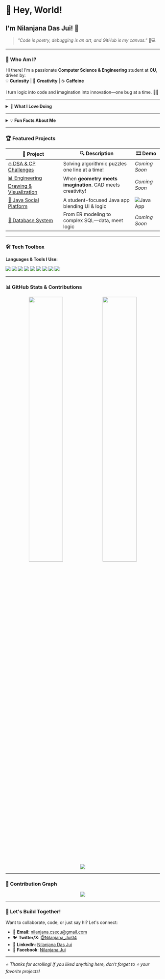 # 👋 Hey, World!  
## I'm Nilanjana Das Jui! 🚀  

> _"Code is poetry, debugging is an art, and GitHub is my canvas."_ 🎨💻  

---

### 🌟 Who Am I?

Hi there! I'm a passionate **Computer Science & Engineering** student at **CU**, driven by:  
💡 **Curiosity** | 🎨 **Creativity** | ☕ **Caffeine**

I turn logic into code and imagination into innovation—one bug at a time. 🐞💡

---

<details>
<summary>🎯 <strong>What I Love Doing</strong></summary>

- ⚔️ **Code Warrior**: Fighting through **Data Structures & Algorithms** in C++  
- 💬 **Social Builder**: Developing a Java-based **student platform**—coming soon!  
- 🧠 **Database Explorer**: Crafting ER models, SQL queries & relational schemas  
- 🖌️ **Visual Creator**: Mixing engineering with art in **Drawing & Data Visualization**  
- 🌐 **Web Explorer**: Learning HTML/CSS to create magic on the web  
- 🌍 **Open Source Dev**: Sharing my work and growth openly on GitHub  

</details>

---

<details>
<summary>💡 <strong>Fun Facts About Me</strong></summary>

- 🖥️ I see **segmentation faults** more than my own reflection!  
- 🎧 I debug better when my favorite playlist is on loop  
- 📚 I’m always learning—**tech, design, life**, you name it  
- 🛠️ I build not just apps, but also meaningful connections  

</details>

---

### 🏆 Featured Projects

| 🚀 Project | 🔍 Description | 🎞️ Demo |
|-----------|----------------|----------|
| [🔥 DSA & CP Challenges](https://github.com/nilanjanajui) | Solving algorithmic puzzles one line at a time! | _Coming Soon_ |
| [📊 Engineering Drawing & Visualization](https://github.com/nilanjanajui) | When **geometry meets imagination**. CAD meets creativity! | _Coming Soon_ |
| [💬 Java Social Platform](https://github.com/nilanjanajui) | A student-focused Java app blending UI & logic | ![Java App](https://media.giphy.com/media/v1.Y2lkPTc5MGI3NjExZzFtdmhvN2Z3MGFqeWZhMGZ4anllOXBpZmN1ZmZqNjczb2MycWFhMiZlcD12MV9naWZzX3NlYXJjaCZjdD1n/g8CLzZ0SgmC9S/giphy.gif) |
| [🧠 Database System](https://github.com/nilanjanajui) | From ER modeling to complex SQL—data, meet logic | _Coming Soon_ |

---

### 🛠️ Tech Toolbox

**Languages & Tools I Use:**  
<p align="left">
  <img src="https://img.shields.io/badge/C++-00599C?style=for-the-badge&logo=cplusplus&logoColor=white" />
  <img src="https://img.shields.io/badge/Java-ED8B00?style=for-the-badge&logo=java&logoColor=white" />
  <img src="https://img.shields.io/badge/SQL-336791?style=for-the-badge&logo=postgresql&logoColor=white" />
  <img src="https://img.shields.io/badge/HTML5-E34F26?style=for-the-badge&logo=html5&logoColor=white" />
  <img src="https://img.shields.io/badge/LaTeX-008080?style=for-the-badge&logo=latex&logoColor=white" />
  <img src="https://img.shields.io/badge/VSCode-007ACC?style=for-the-badge&logo=visual-studio-code&logoColor=white" />
  <img src="https://img.shields.io/badge/GitHub-181717?style=for-the-badge&logo=github&logoColor=white" />
  <img src="https://img.shields.io/badge/Oracle-FF0000?style=for-the-badge&logo=oracle&logoColor=white" />
  <img src="https://img.shields.io/badge/Fish Shell-4F5D95?style=for-the-badge&logo=gnu-bash&logoColor=white" />
</p>

---

### 📊 GitHub Stats & Contributions

<p align="center">
  <img src="https://github-readme-stats.vercel.app/api?username=nilanjanajui&show_icons=true&theme=radical" width="47%" />
  <img src="https://github-readme-stats.vercel.app/api/top-langs/?username=nilanjanajui&layout=compact&theme=radical" width="47%" />
</p>

<p align="center">
  <img src="https://github-readme-streak-stats.herokuapp.com/?user=nilanjanajui&theme=radical" />
</p>

---

### 🌱 Contribution Graph

<p align="center">
  <img src="https://github-contribution-graph.ezra.wtf/api/v1/nilanjanajui?color=58A6FF" />
</p>

---

### 🤝 Let's Build Together!

Want to collaborate, code, or just say hi? Let's connect:

- 📧 **Email**: [nilanjana.csecu@gmail.com](mailto:nilanjana.csecu@gmail.com)  
- 🐦 **Twitter/X**: [@Nilanjana_Jui04](https://x.com/i/flow/login?redirect_after_login=%2FNilanjana_Jui04)  
- 💼 **LinkedIn**: [Nilanjana Das Jui](https://www.linkedin.com/in/nilanjana-jui-759402286/)  
- 📘 **Facebook**: [Nilanjana Jui](https://www.facebook.com/share/1ESuwQJ5bR/)

---

⭐ _Thanks for scrolling! If you liked anything here, don't forget to ⭐ your favorite projects!_
